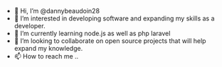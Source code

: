 - 👋 Hi, I’m @dannybeaudoin28
- 👀 I’m interested in developing software and expanding my skills as a developer.
- 🌱 I’m currently learning node.js as well as php laravel
- 💞️ I’m looking to collaborate on open source projects that will help expand my knowledge.
- 📫 How to reach me ..

<!---
dannybeaudoin28/dannybeaudoin28 is a ✨ special ✨ repository because its `README.md` (this file) appears on your GitHub profile.
You can click the Preview link to take a look at your changes.
--->
